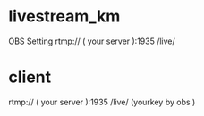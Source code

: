 # livestream_km
OBS Setting 
rtmp:// ( your server ):1935 /live/ 

# client
rtmp:// ( your server ):1935 /live/ (yourkey by obs )
